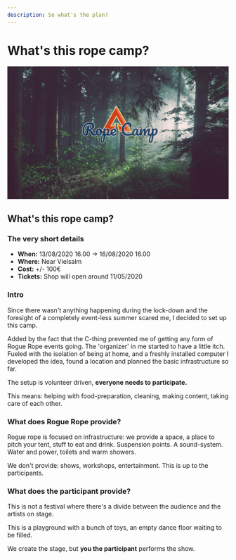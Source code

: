 ```yaml
---
description: So what's the plan?
---
```


# What's this rope camp?

![](.gitbook/assets/splash.png)

## What's this rope camp?

### The very short details

* **When:** 13/08/2020 16.00 -&gt; 16/08/2020 16.00
* **Where:** Near Vielsalm
* **Cost:** +/- 100€ 
* **Tickets:** Shop will open around 11/05/2020

### Intro

Since there wasn't anything happening during the lock-down and the foresight of a completely event-less summer scared me, I decided to set up this camp.

Added by the fact that the C-thing prevented me of getting any form of Rogue Rope events going. The 'organizer' in me started to have a little itch. Fueled with the isolation of being at home, and a freshly installed computer I developed the idea, found a location and planned the basic infrastructure so far.

The setup is volunteer driven, **everyone needs to participate.**

This means: helping with food-preparation, cleaning, making content, taking care of each other.

### What does Rogue Rope provide?

Rogue rope is focused on infrastructure: we provide a space, a place to pitch your tent, stuff to eat and drink. Suspension points. A sound-system. Water and power, toilets and warm showers.

We don't provide: shows, workshops, entertainment. This is up to the participants.

### What does the participant provide?

This is not a festival where there's a divide between the audience and the artists on stage.

This is a playground with a bunch of toys, an empty dance floor waiting to be filled.

We create the stage, but **you the participant** performs the show.

